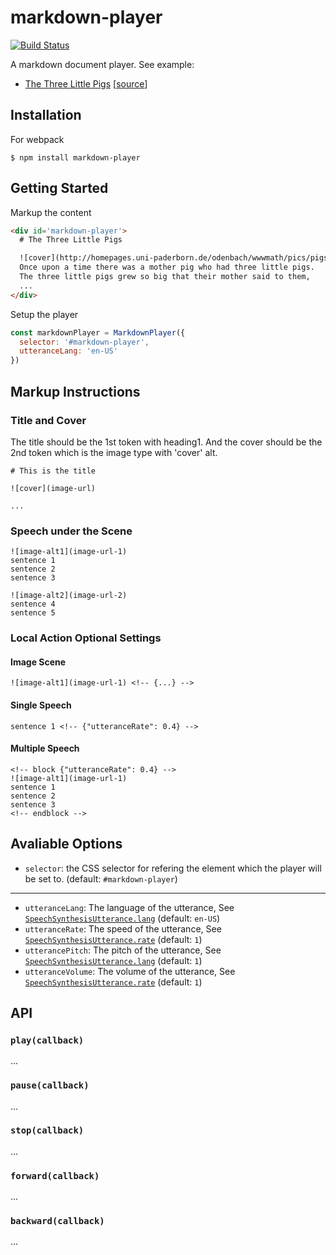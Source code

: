 # markdown-player

[![Build Status](https://travis-ci.org/wonderchang/markdown-player.svg?branch=master)](https://travis-ci.org/wonderchang/markdown-player)

A markdown document player. See example:

* [The Three Little Pigs](https://wonderchang.github.io/markdown-player/the-three-little-pigs.html) [[source](https://github.com/wonderchang/markdown-player/blob/master/dist/the-three-little-pigs.html)]

## Installation

For webpack

	$ npm install markdown-player


## Getting Started

Markup the content

```html
<div id='markdown-player'>
  # The Three Little Pigs

  ![cover](http://homepages.uni-paderborn.de/odenbach/wwwmath/pics/pigs/pig2.jpg)
  Once upon a time there was a mother pig who had three little pigs.
  The three little pigs grew so big that their mother said to them,
  ...
</div>
```

Setup the player

```js
const markdownPlayer = MarkdownPlayer({
  selector: '#markdown-player',
  utteranceLang: 'en-US'
})
```

## Markup Instructions

### Title and Cover

The title should be the 1st token with heading1. And the cover should be the 2nd token which is the image type with 'cover' alt.

```
# This is the title

![cover](image-url)

...
```

### Speech under the Scene

```
![image-alt1](image-url-1)    
sentence 1
sentence 2
sentence 3

![image-alt2](image-url-2)
sentence 4
sentence 5
```

### Local Action Optional Settings

#### Image Scene

```
![image-alt1](image-url-1) <!-- {...} -->
```

#### Single Speech

```
sentence 1 <!-- {"utteranceRate": 0.4} -->
```

#### Multiple Speech
```
<!-- block {"utteranceRate": 0.4} -->
![image-alt1](image-url-1)
sentence 1
sentence 2
sentence 3
<!-- endblock -->
```

## Avaliable Options

* `selector`: the CSS selector for refering the element which the player will be set to. (default: `#markdown-player`)

---

* `utteranceLang`: The language of the utterance, See [`SpeechSynthesisUtterance.lang`](https://developer.mozilla.org/en-US/docs/Web/API/SpeechSynthesisUtterance/lang) (default: `en-US`)
* `utteranceRate`: The speed of the utterance, See [`SpeechSynthesisUtterance.rate`](https://developer.mozilla.org/en-US/docs/Web/API/SpeechSynthesisUtterance/rate) (default: `1`)
* `utterancePitch`: The pitch of the utterance, See [`SpeechSynthesisUtterance.lang`](https://developer.mozilla.org/en-US/docs/Web/API/SpeechSynthesisUtterance/pitch) (default: `1`)
* `utteranceVolume`: The volume of the utterance, See [`SpeechSynthesisUtterance.rate`](https://developer.mozilla.org/en-US/docs/Web/API/SpeechSynthesisUtterance/volume) (default: `1`)

## API

### `play(callback)`

...

### `pause(callback)`

...

### `stop(callback)`

...

### `forward(callback)`

...

### `backward(callback)`

...
